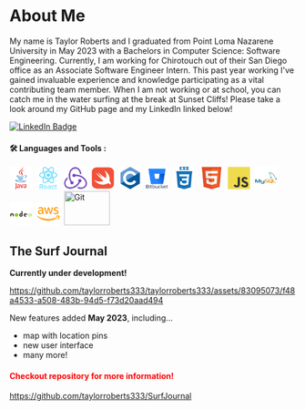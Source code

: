 # About Me
My name is Taylor Roberts and I graduated from Point Loma Nazarene University in May 2023 with a Bachelors in Computer Science: Software Engineering. Currently, I am working for Chirotouch out of their San Diego office as an Associate Software Engineer Intern. This past year working I've gained invaluable experience and knowledge participating as a vital contributing team member. When I am not working or at school, you can catch me in the water surfing at the break at Sunset Cliffs! Please take a look around my GitHub page and my LinkedIn linked below!

<div id="badges">
  <a href="https://www.linkedin.com/in/taylor-roberts-a0a788202/">
    <img src="https://img.shields.io/badge/LinkedIn-blue?style=for-the-badge&logo=linkedin&logoColor=white" alt="LinkedIn Badge"/>
  </a>
</div>

#### :hammer_and_wrench: Languages and Tools :
<div>
  <img src="https://github.com/devicons/devicon/blob/master/icons/java/java-original-wordmark.svg" title="Java" alt="Java" width="40" height="40"/>&nbsp;
  <img src="https://github.com/devicons/devicon/blob/master/icons/react/react-original-wordmark.svg" title="React" alt="React" width="40" height="40"/>&nbsp;
  <img src="https://github.com/devicons/devicon/blob/master/icons/redux/redux-original.svg" title="Redux" alt="Redux " width="40" height="40"/>&nbsp;
  <img src="https://github.com/devicons/devicon/blob/master/icons/swift/swift-original.svg" title="Swift" alt="Swift " width="40" height="40"/>&nbsp;
  <img src="https://github.com/devicons/devicon/blob/master/icons/c/c-original.svg" title="c" alt="c " width="40" height="40"/>&nbsp;
  <img src="https://github.com/devicons/devicon/blob/master/icons/bitbucket/bitbucket-original-wordmark.svg"  title="bitbucket" alt="bitbucket" width="40" height="40"/>&nbsp;
  <img src="https://github.com/devicons/devicon/blob/master/icons/css3/css3-plain-wordmark.svg"  title="CSS3" alt="CSS" width="40" height="40"/>&nbsp;
  <img src="https://github.com/devicons/devicon/blob/master/icons/html5/html5-original.svg" title="HTML5" alt="HTML" width="40" height="40"/>&nbsp;
  <img src="https://github.com/devicons/devicon/blob/master/icons/javascript/javascript-original.svg" title="JavaScript" alt="JavaScript" width="40" height="40"/>&nbsp;
  <img src="https://github.com/devicons/devicon/blob/master/icons/mysql/mysql-original-wordmark.svg" title="MySQL"  alt="MySQL" width="40" height="40"/>&nbsp;
  <img src="https://github.com/devicons/devicon/blob/master/icons/nodejs/nodejs-original-wordmark.svg" title="NodeJS" alt="NodeJS" width="40" height="40"/>&nbsp;
  <img src="https://github.com/devicons/devicon/blob/master/icons/amazonwebservices/amazonwebservices-plain-wordmark.svg" title="AWS" alt="AWS" width="40" height="40"/>&nbsp;
  <img src="https://www.trackside.org/uploads/1/2/5/2/125224028/366764435_1.png" title="Git" **alt="Git" width="80" height="60"/>
</div>

## The Surf Journal
<b> Currently under development! </b>

https://github.com/taylorroberts333/taylorroberts333/assets/83095073/f48a4533-a508-483b-94d5-f73d20aad494


New features added <b> May 2023</b>, including... 
- map with location pins
- new user interface
- many more!

#### <span style="color: red"> Checkout repository for more information! </span>
https://github.com/taylorroberts333/SurfJournal
